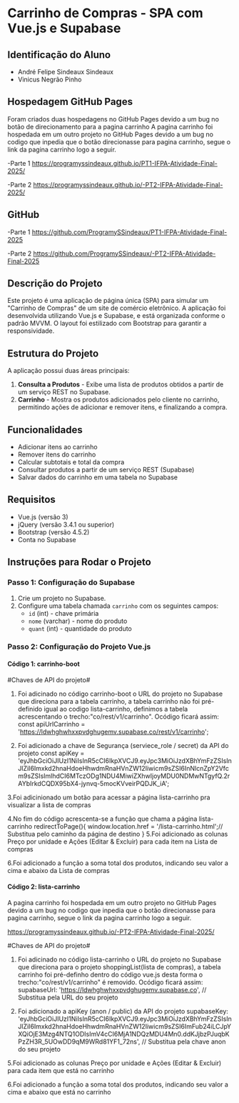 # Carrinho de Compras - SPA com Vue.js e Supabase

## Identificação do Aluno
- André Felipe Sindeaux Sindeaux
- Vinicus Negrão Pinho

## Hospedagem GitHub Pages
Foram criados duas hospedagens no GitHub Pages devido a um bug no botão de direcionamento para a pagina carrinho
A pagina carrinho foi hospedada em um outro projeto no GitHub Pages devido a um bug no codigo que inpedia que o botão direcionasse para pagina carrinho, segue o link da pagina carrinho logo a seguir.

-Parte 1
https://programyssindeaux.github.io/PT1-IFPA-Atividade-Final-2025/

-Parte 2
https://programyssindeaux.github.io/-PT2-IFPA-Atividade-Final-2025/


## GitHub
-Parte 1
https://github.com/ProgramySSindeaux/PT1-IFPA-Atividade-Final-2025

-Parte 2
https://github.com/ProgramySSindeaux/-PT2-IFPA-Atividade-Final-2025

## Descrição do Projeto
Este projeto é uma aplicação de página única (SPA) para simular um "Carrinho de Compras" de um site de comércio eletrônico. A aplicação foi desenvolvida utilizando Vue.js e Supabase, e está organizada conforme o padrão MVVM. O layout foi estilizado com Bootstrap para garantir a responsividade.

## Estrutura do Projeto
A aplicação possui duas áreas principais:
1. **Consulta a Produtos** - Exibe uma lista de produtos obtidos a partir de um serviço REST no Supabase.
2. **Carrinho** - Mostra os produtos adicionados pelo cliente no carrinho, permitindo ações de adicionar e remover itens, e finalizando a compra.

## Funcionalidades
- Adicionar itens ao carrinho
- Remover itens do carrinho
- Calcular subtotais e total da compra
- Consultar produtos a partir de um serviço REST (Supabase)
- Salvar dados do carrinho em uma tabela no Supabase

## Requisitos
- Vue.js (versão 3)
- jQuery (versão 3.4.1 ou superior)
- Bootstrap (versão 4.5.2)
- Conta no Supabase

## Instruções para Rodar o Projeto

### Passo 1: Configuração do Supabase
1. Crie um projeto no Supabase.
2. Configure uma tabela chamada `carrinho` com os seguintes campos:
   - `id` (int) - chave primária
   - `nome` (varchar) - nome do produto
   - `quant` (int) - quantidade do produto

### Passo 2: Configuração do Projeto Vue.js
#### Código 1: carrinho-boot
#Chaves de API do projeto#

1. Foi adicinado no código carrinho-boot o URL do projeto no Supabase que direciona para a tabela carrinho, a tabela carrinho não foi pré-definido igual ao codigo lista-carrinho, definimos a tabela acrescentando o trecho:"co/rest/v1/carrinho". 
    Ocódigo ficará assim: const apiUrlCarrinho = 'https://ldwhghwhxxpvdghugemv.supabase.co/rest/v1/carrinho';

2. Foi adicionado a chave de Segurança (serviece_role /  secret) da API do projeto
const apiKey = 'eyJhbGciOiJIUzI1NiIsInR5cCI6IkpXVCJ9.eyJpc3MiOiJzdXBhYmFzZSIsInJlZiI6Imxkd2hnaHdoeHhwdmRnaHVnZW12Iiwicm9sZSI6InNlcnZpY2Vfcm9sZSIsImlhdCI6MTczODg1NDU4MiwiZXhwIjoyMDU0NDMwNTgyfQ.2rAYbIrkdCQDX95bX4-jynvq-5mocKVveirPQDJK_iA';
   
3.Foi adicinionado um botão para acessar a página lista-carrinho pra visualizar a lista de compras
<!--     <button type="button" class="btn btn-info" v-on:click="redirectToPage()">Carrinho</button>  -->

4.No fim do código acrescenta-se a função que chama a página lista-carrinho
    redirectToPage(){
          window.location.href = '/lista-carrinho.html';// Substitua pelo caminho da página de destino
        }
5.Foi adicionado as colunas Preço por unidade e Ações (Editar & Excluir) para cada item na Lista de compras

6.Foi adicionado a função a soma total dos produtos, indicando seu valor a cima e abaixo da Lista de compras
    
#### Código 2: lista-carrinho
A pagina carrinho foi hospedada em um outro projeto no GitHub Pages devido a um bug no codigo que inpedia que o botão direcionasse para pagina carrinho, segue o link da pagina carrinho logo a seguir.

https://programyssindeaux.github.io/-PT2-IFPA-Atividade-Final-2025/

#Chaves de API do projeto#

1. Foi adicinado no código lista-carrinho o URL do projeto no Supabase que direciona para o projeto shoppingList(lista de compras), a tabela carrinho foi pré-definho dentro do código vue.js desta forma o trecho:"co/rest/v1/carrinho" é removido.
     Ocódigo ficará assim: supabaseUrl: 'https://ldwhghwhxxpvdghugemv.supabase.co', // Substitua pela URL do seu projeto

2. Foi adicionado a apiKey (anon  /  public) da API do projeto
    supabaseKey: 'eyJhbGciOiJIUzI1NiIsInR5cCI6IkpXVCJ9.eyJpc3MiOiJzdXBhYmFzZSIsInJlZiI6Imxkd2hnaHdoeHhwdmRnaHVnZW12Iiwicm9sZSI6ImFub24iLCJpYXQiOjE3Mzg4NTQ1ODIsImV4cCI6MjA1NDQzMDU4Mn0.ddKJjbzPJuqbKPzZH3R_5UOwDD9qM9WRd81YF1_72ns', // Substitua pela chave anon do seu projeto

5.Foi adicionado as colunas Preço por unidade e Ações (Editar & Excluir) para cada item que está no carrinho

6.Foi adicionado a função a soma total dos produtos, indicando seu valor a cima e abaixo que está no carrinho
        
